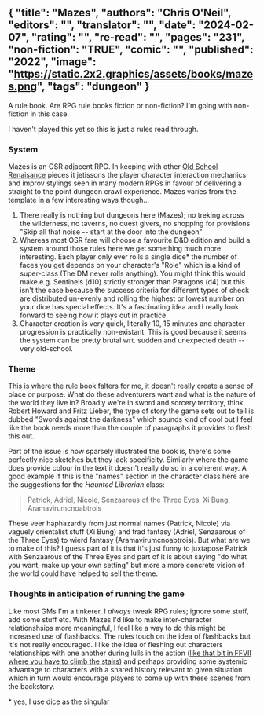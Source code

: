 {
 "title": "Mazes",
 "authors": "Chris O'Neil",
 "editors": "",
 "translator": "",
 "date": "2024-02-07",
 "rating": "",
 "re-read": "",
 "pages": "231",
 "non-fiction": "TRUE",
 "comic": "",
 "published": "2022",
 "image": "https://static.2x2.graphics/assets/books/mazes.png",
 "tags": "dungeon"
}
---
A rule book. Are RPG rule books fiction or non-fiction? I'm going with non-fiction in this case.

I haven't played this yet so this is just a rules read through.

### System

Mazes is an OSR adjacent RPG. In keeping with other [Old School Renaisance](https://en.wikipedia.org/wiki/Old_School_Renaissance) pieces it jetissons the player character interaction mechanics and improv stylings seen in many modern RPGs in favour of delivering a straight to the point dungeon crawl experience. Mazes varies from the template in a few interesting ways though...

1. There really is nothing but dungeons here (Mazes); no treking across the wilderness, no taverns, no quest givers, no shopping for provisions "Skip all that noise -- start at the door into the dungeon"
2. Whereas most OSR fare will choose a favourite D&D edition and build a system around those rules here we get something much more interesting. Each player only ever rolls a single dice* the number of faces you get depends on your character's "Role" which is a kind of super-class (The DM never rolls anything). You might think this would make e.g. Sentinels (d10) strictly stronger than Paragons (d4) but this isn't the case because the success criteria for different types of check are distributed un-evenly and rolling the highest or lowest number on your dice has special effects. It's a fascinating idea and I really look forward to seeing how it plays out in practice.
3. Character creation is very quick, literally 10, 15 minutes and character progression is practically non-existant. This is good because it seems the system can be pretty brutal wrt. sudden and unexpected death -- very old-school.

### Theme

This is where the rule book falters for me, it doesn't really create a sense of place or purpose. What do these adventurers want and what is the nature of the world they live in? Broadly we're in sword and sorcery territory, think Robert Howard and Fritz Lieber, the type of story the game sets out to tell is dubbed "Swords against the darkness" which sounds kind of cool but I feel like the book needs more than the couple of paragraphs it provides to flesh this out.

Part of the issue is how sparsely illustrated the book is, there's some perfectly nice sketches but they lack specificity. Similarly where the game does provide colour in the text it doesn't really do so in a coherent way. A good example if this is the "names" section in the character class here are the suggestions for the _Haunted Librarian_ class:

>Patrick, Adriel, Nicole, Senzaarous of the Three Eyes, Xi Bung, Aramavirumcnoabtrois

These veer haphazardly from just normal names (Patrick, Nicole) via vaguely orientalist stuff (Xi Bung) and trad fantasy (Adriel, Senzaarous of the Three Eyes) to wierd fantasy (Aramavirumcnoabtrois). But what are we to make of this? I guess part of it is that it's just funny to juxtapose Patrick with Senzaarous of the Three Eyes and part of it is about saying "do what you want, make up your own setting" but more a more concrete vision of the world could have helped to sell the theme.

### Thoughts in anticipation of running the game

Like most GMs I'm a tinkerer, I _always_ tweak RPG rules; ignore some stuff, add some stuff etc. With Mazes I'd like to make inter-character relationshsips more meaningful, I feel like a way to do this might be increased use of flashbacks. The rules touch on the idea of flashbacks but it's not really encouraged. I like the idea of fleshing out characters relationships with one another during lulls in the action ([like that bit in FFVII where you have to climb the stairs](https://kotaku.com/final-fantasy-vii-remake-made-me-climb-59-flights-of-st-1843048862)) and perhaps providing some systemic advantage to characters with a shared history relevant to given situation which in turn would encourage players to come up with these scenes from the backstory.

\* yes, I use dice as the singular
